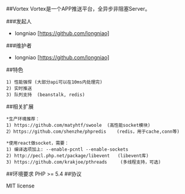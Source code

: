 ##Vortex
Vortex是一个APP推送平台，全异步非阻塞Server。


###发起人
* longniao [https://github.com/longniao]


###维护者
* longniao [https://github.com/longniao]


##特色

    1) 性能强悍 (大部分api可以在10ms内处理完) 
    2) 实时推送
    3) 队列支持  (beanstalk, redis)


##相关扩展

    *生产环境推荐：
    1) https://github.com/matyhtf/swoole  (高性能socket模块) 
    2）https://github.com/shenzhe/phpredis    (redis，用于cache,conn等)

    *使用react做socket，需要：
    1) 编译选项加上: --enable-pcntl --enable-sockets
    2) http://pecl.php.net/package/libevent   (libevent库)
    3) https://github.com/krakjoe/pthreads     (多线程支持，可选) 


##环境要求
PHP >= 5.4 
##协议

MIT license
